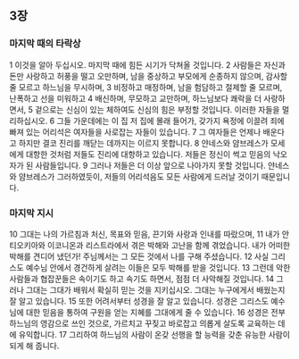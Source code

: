 ## 3장
### 마지막 때의 타락상
1 이것을 알아 두십시오. 마지막 때에 힘든 시기가 닥쳐올 것입니다.
2 사람들은 자신과 돈만 사랑하고 허풍을 떨고 오만하며, 남을 중상하고 부모에게 순종하지 않으며, 감사할 줄 모르고 하느님을 무시하며,
3 비정하고 매정하며, 남을 험담하고 절제할 줄 모르며, 난폭하고 선을 미워하고
4 배신하며, 무모하고 교만하며, 하느님보다 쾌락을 더 사랑하면서,
5 겉으로는 신심이 있는 체하여도 신심의 힘은 부정할 것입니다. 이러한 자들을 멀리하십시오.
6 그들 가운데에는 이 집 저 집에 몰래 들어가, 갖가지 욕정에 이끌려 죄에 빠져 있는 어리석은 여자들을 사로잡는 자들이 있습니다.
7 그 여자들은 언제나 배운다고 하지만 결코 진리를 깨닫는 데까지는 이르지 못합니다.
8 얀네스와 얌브레스가 모세에게 대항한 것처럼 저들도 진리에 대항하고 있습니다. 저들은 정신이 썩고 믿음의 낙오자가 된 사람들입니다.
9 그러나 저들은 더 이상 앞으로 나아가지 못할 것입니다. 얀네스와 얌브레스가 그러하였듯이, 저들의 어리석음도 모든 사람에게 드러날 것이기 때문입니다.
### 마지막 지시
10 그대는 나의 가르침과 처신, 목표와 믿음, 끈기와 사랑과 인내를 따랐으며,
11 내가 안티오키아와 이코니온과 리스트라에서 겪은 박해와 고난을 함께 겪었습니다. 내가 어떠한 박해를 견디어 냈던가! 주님께서는 그 모든 것에서 나를 구해 주셨습니다.
12 사실 그리스도 예수님 안에서 경건하게 살려는 이들은 모두 박해를 받을 것입니다.
13 그런데 악한 사람들과 협잡꾼들은 속이기도 하고 속기도 하면서, 점점 더 사악해질 것입니다.
14 그러나 그대는 그대가 배워서 확실히 믿는 것을 지키십시오. 그대는 누구에게서 배웠는지 잘 알고 있습니다.
15 또한 어려서부터 성경을 잘 알고 있습니다. 성경은 그리스도 예수님에 대한 믿음을 통하여 구원을 얻는 지혜를 그대에게 줄 수 있습니다.
16 성경은 전부 하느님의 영감으로 쓰인 것으로, 가르치고 꾸짖고 바로잡고 의롭게 살도록 교육하는 데에 유익합니다.
17 그리하여 하느님의 사람이 온갖 선행을 할 능력을 갖춘 유능한 사람이 되게 해 줍니다.
